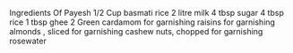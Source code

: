 Ingredients Of Payesh
1/2 Cup basmati rice
2 litre milk
4 tbsp sugar
4 tbsp rice
1 tbsp ghee
2 Green cardamom
for garnishing raisins
for garnishing almonds , sliced
for garnishing cashew nuts, chopped
for garnishing rosewater